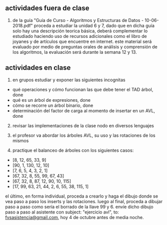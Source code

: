 ## actividades fuera de clase

1. de la guía "Guía de Curso - Algoritmos y Estructuras de Datos - 10-06-2018.pdf" proceda a estudiar la unidad 6 y 7, dado que en dicha guía solo hay una descripción teorica básica, deberá complementar lo estudiado haciendo uso de recursos adicionales como el libro de joyanes y de artículos que encuentre en internet. este material será evaluado por medio de preguntas orales de análisis y comprensión de los algoritmos, la evaluación será durante la semana 12 y 13.

## actividades en clase

1. en grupos estudiar y exponer las siguientes incognitas

- qué operaciones y cómo funcionan las que debe tener el TAD árbol, done
- qué es un árbol de expresiones, done
- cómo se recorre un árbol binario, done
- determinación del factor de carga al momento de insertar en un AVL, done

2. revisar las implementaciones de la clase nodo en diversos lenguajes

3. el profesor va abordar los árboles AVL, su uso y las rotaciones de los mismos

4. practique el balanceo de árboles con los siguientes casos:

- [8, 12, 65, 33, 9]
- [90, 1, 130, 12, 10]
- [7, 6, 5, 4, 3, 2, 1]
- [67, 32, 8, 55, 99, 67, 43]
- [67, 32, 8, 87, 12, 90, 10, 115]
- [17, 99, 63, 21, 44, 2, 6, 55, 38, 115, 1]

el último, en forma individual, proceda a crearlo y haga el dibujo donde se vea paso a paso los inserts y las rotaciones. luego al final, proceda a dibujar paso a paso como sería el borrado de la llave 99 y 6. envíe dicho dibujo paso a paso al asistente con subject: "ejercicio avl", to: fvsasistencia@gmail.com, hoy 4 de octubre antes de media noche.
